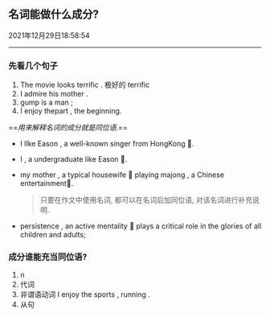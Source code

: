 ## 名词能做什么成分? 

2021年12月29日18:58:54  

---

### 先看几个句子

1.    The movie looks terrific .  极好的 terrific  
1.    I admire his mother .	
3.    gump is a man ; 
4.    I enjoy thepart , the beginning.

==*用来解释名词的成分就是同位语*.==

*   I lIke Eason ,  a well-known singer from HongKong 📌.

*   I ,  a undergraduate like Eason 📌.

*   my mother , a typical housewife 📌 playing majong , a Chinese entertainment📌.

    >   只要在作文中使用名词, 都可以在名词后加同位语, 对该名词进行补充说明.

*   persistence , an active mentality 📌  plays a critical role in the glories of all children and adults; 

###  成分谁能充当同位语?

1.   n
2.   代词
3.   非谓语动词    I enjoy the sports , running .
3.    从句
